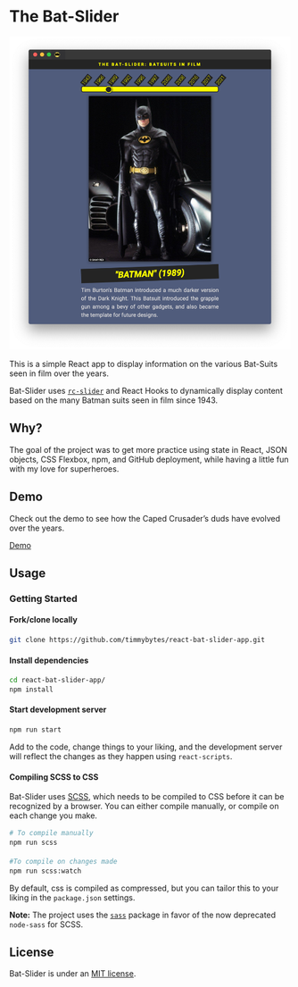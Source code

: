 # The Bat-Slider

![The Bat-Slider Screenshot](./src/img/bat-slider-screenshot.png)

This is a simple React app to display information on the various Bat-Suits seen in film over the years.

Bat-Slider uses [`rc-slider`](https://github.com/react-component/slider) and React Hooks to dynamically display content based on the many Batman suits seen in film since 1943.

## Why?

The goal of the project was to get more practice using state in React, JSON objects, CSS Flexbox, npm, and GitHub deployment, while having a little fun with my love for superheroes.

## Demo

Check out the demo to see how the Caped Crusader’s duds have evolved over the years.

[Demo](https://timmybytes.github.io/react-bat-slider-app/)

## Usage

### Getting Started

#### Fork/clone locally

```sh
git clone https://github.com/timmybytes/react-bat-slider-app.git
```

#### Install dependencies

```sh
cd react-bat-slider-app/
npm install
```

#### Start development server

```sh
npm run start
```

Add to the code, change things to your liking, and the development server will reflect the changes as they happen using `react-scripts`.

#### Compiling SCSS to CSS

Bat-Slider uses [SCSS](https://github.com/timmybytes/react-bat-slider-app.git), which needs to be compiled to CSS before it can be recognized by a browser. You can either compile manually, or compile on each change you make.

```sh
# To compile manually
npm run scss

#To compile on changes made
npm run scss:watch
```

By default, css is compiled as compressed, but you can tailor this to your liking in the `package.json` settings.

**Note:** The project uses the [`sass`](https://www.npmjs.com/package/sass) package in favor of the now deprecated `node-sass` for SCSS.

## License

Bat-Slider is under an [MIT license](./LICENSE.md).
